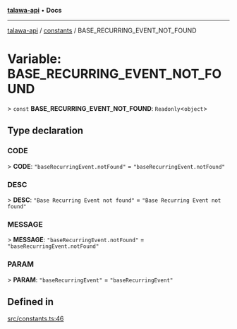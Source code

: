 [**talawa-api**](../../README.md) • **Docs**

***

[talawa-api](../../modules.md) / [constants](../README.md) / BASE\_RECURRING\_EVENT\_NOT\_FOUND

# Variable: BASE\_RECURRING\_EVENT\_NOT\_FOUND

\> `const` **BASE\_RECURRING\_EVENT\_NOT\_FOUND**: `Readonly`\<`object`\>

## Type declaration

### CODE

\> **CODE**: `"baseRecurringEvent.notFound"` = `"baseRecurringEvent.notFound"`

### DESC

\> **DESC**: `"Base Recurring Event not found"` = `"Base Recurring Event not found"`

### MESSAGE

\> **MESSAGE**: `"baseRecurringEvent.notFound"` = `"baseRecurringEvent.notFound"`

### PARAM

\> **PARAM**: `"baseRecurringEvent"` = `"baseRecurringEvent"`

## Defined in

[src/constants.ts:46](https://github.com/PalisadoesFoundation/talawa-api/blob/c952c7a3bfd4b8b910fbae10313f5402ade5a9d4/src/constants.ts#L46)
